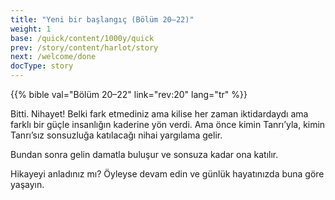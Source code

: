 ```yaml
---
title: "Yeni bir başlangıç (Bölüm 20–22)"
weight: 1
base: /quick/content/1000y/quick
prev: /story/content/harlot/story
next: /welcome/done
docType: story
---
```


{{% bible val="Bölüm 20–22" link="rev:20" lang="tr" %}}

<a name="a287"></a>
Bitti. Nihayet! Belki fark etmediniz ama kilise her zaman iktidardaydı ama farklı bir güçle insanlığın kaderine yön verdi. Ama önce kimin Tanrı’yla, kimin Tanrı’sız sonsuzluğa katılacağı nihai yargılama gelir.

Bundan sonra gelin damatla buluşur ve sonsuza kadar ona katılır.

Hikayeyi anladınız mı? Öyleyse devam edin ve günlük hayatınızda buna göre yaşayın.

